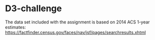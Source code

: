 # D3-challenge

The data set included with the assignment is based on 2014 ACS 1-year estimates: https://factfinder.census.gov/faces/nav/jsf/pages/searchresults.xhtml